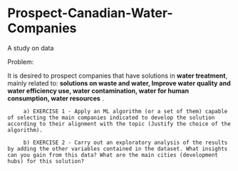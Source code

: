# Prospect-Canadian-Water-Companies
A study on data

Problem:

It is desired to prospect companies that have solutions in **water treatment**, mainly related to: **solutions on waste and water, Improve water quality and water efficiency use, water contamination, water for human consumption, water resources** .

         a) EXERCISE 1 - Apply an ML algorithm (or a set of them) capable of selecting the main companies indicated to develop the solution according to their alignment with the topic (Justify the choice of the algorithm).

         b) EXERCISE 2 - Carry out an exploratory analysis of the results by adding the other variables contained in the dataset. What insights can you gain from this data? What are the main cities (development hubs) for this solution?
